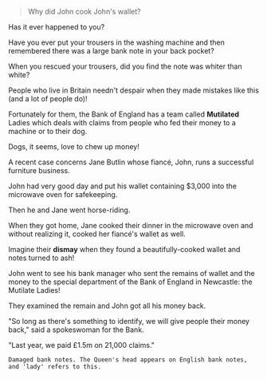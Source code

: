 > Why did John cook John's wallet?



Has it ever happened to you? 

Have you ever put your trousers in the washing machine and then remembered there was a large bank note in your back pocket? 

When you rescued your trousers, did you find the note was whiter than white? 

People who live in Britain needn't despair when they made mistakes like this (and a lot of people do)! 

Fortunately for them, the Bank of England has a team called **Mutilated** Ladies which deals with claims from people who fed their money to a machine or to their dog. 

Dogs, it seems, love to chew up money!





A recent case concerns Jane Butlin whose fiancé, John, runs a successful furniture business. 

John had very good day and put his wallet containing $3,000 into the microwave oven for safekeeping. 

Then he and Jane went horse-riding. 

When they got home, Jane cooked their dinner in the microwave oven and without realizing it, cooked her fiancé's wallet as well. 

Imagine their **dismay** when they found a beautifully-cooked wallet and notes turned to ash! 

John went to see his bank manager who sent the remains of wallet and the money to the special department of the Bank of England in Newcastle: the Mutilate Ladies! 

They examined the remain and John got all his money back. 

"So long as there's something to identify, we will give people their money back," said a spokeswoman for the Bank. 

"Last year, we paid £1.5m on 21,000 claims."

`Damaged bank notes. The Queen's head appears on English bank notes, and 'lady' refers to this.`

